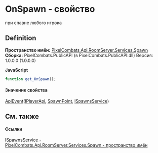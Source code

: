 # OnSpawn - свойство


при спавне любого игрока



## Definition
**Пространство имён:** <a href="0971793b-47eb-58b2-d7a8-6c570042d7d9">PixelCombats.Api.RoomServer.Services.Spawn</a>  
**Сборка:** PixelCombats.PublicAPI (в PixelCombats.PublicAPI.dll) Версия: 1.0.0.0 (1.0.0.0)

**JavaScript**
``` JavaScript
function get_OnSpawn();

```



#### Значение свойства
<a href="238281e8-4e19-b6db-01f9-04b2da4c747f">ApiEvent</a>(<a href="daff9440-f4d4-79a2-3653-919bb66eae04">IPlayerApi</a>, <a href="f65aab51-de32-e872-5f74-c94b3bd33d2b">SpawnPoint</a>, <a href="17fb7240-ba91-aa2e-7032-5ac8830ded78">ISpawnsService</a>)

## См. также


#### Ссылки
<a href="17fb7240-ba91-aa2e-7032-5ac8830ded78">ISpawnsService - </a>  
<a href="0971793b-47eb-58b2-d7a8-6c570042d7d9">PixelCombats.Api.RoomServer.Services.Spawn - пространство имён</a>  
